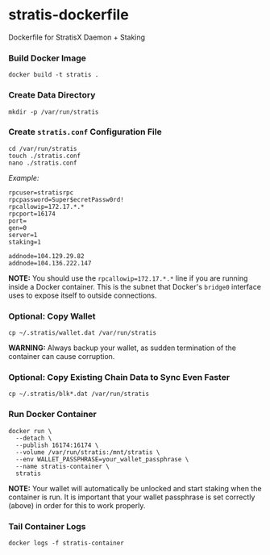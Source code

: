 # stratis-dockerfile
Dockerfile for StratisX Daemon + Staking

### Build Docker Image
    docker build -t stratis .
    
### Create Data Directory
    mkdir -p /var/run/stratis

### Create `stratis.conf` Configuration File
    cd /var/run/stratis
    touch ./stratis.conf
    nano ./stratis.conf
    
*Example:*
```
rpcuser=stratisrpc
rpcpassword=Super$ecretPassw0rd!
rpcallowip=172.17.*.*
rpcport=16174
port=
gen=0
server=1
staking=1

addnode=104.129.29.82
addnode=104.136.222.147
```

**NOTE:** You should use the `rpcallowip=172.17.*.*` line if you are running inside a Docker container. This is the subnet that Docker's `bridge0` interface uses to expose itself to outside connections.

### Optional: Copy Wallet
    cp ~/.stratis/wallet.dat /var/run/stratis

**WARNING:** Always backup your wallet, as sudden termination of the container can cause corruption.

### Optional: Copy Existing Chain Data to Sync Even Faster
    cp ~/.stratis/blk*.dat /var/run/stratis
    
### Run Docker Container
    docker run \
      --detach \
      --publish 16174:16174 \
      --volume /var/run/stratis:/mnt/stratis \
      --env WALLET_PASSPHRASE=your_wallet_passphrase \
      --name stratis-container \
      stratis
      
**NOTE:** Your wallet will automatically be unlocked and start staking when the container is run. It is important that your wallet passphrase is set correctly (above) in order for this to work properly.

### Tail Container Logs
    docker logs -f stratis-container
